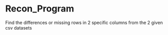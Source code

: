 # Recon_Program
Find the differences or missing rows in 2 specific columns from the 2 given csv datasets
